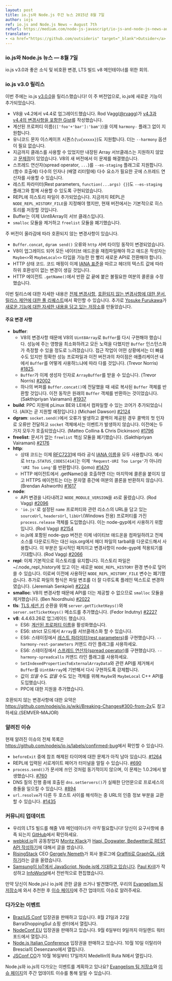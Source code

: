 ```yaml
---
layout: post
title: io.js와 Node.js 주간 뉴스 2015년 8월 7일
author: iojs
ref: io.js and Node.js News — August 7th
refurl: https://medium.com/node-js-javascript/io-js-and-node-js-news-august-7th-49d7c3f09810
translator:
- <a href="https://github.com/outsideris" target="_blank">Outsider</a>
---
```


<!--
### io.js and Node.js News — August 7th
io.js v3.0 and the new goodness, breaking changes, and our ongoing call for an LTS build V8 maintainer.
-->

### io.js와 Node.js 뉴스  — 8월 7일
io.js v3.0과 좋은 소식 및 비호환 변경, LTS 빌드 v8 메인테이너를 위한 회의.

<!--
### io.js v3.0 Release
-->
### io.js v3.0 릴리스

<!--
This week, io.js [v3.0.0](https://iojs.org/dist/v3.0.0/) is released! Since this is a major version bump, new features have been introduced to io.js. These are:
-->
이번 주에는 io.js [v3.0.0](https://iojs.org/dist/v3.0.0/)을 릴리스했습니다! 이 주 버전업으로, io.js에 새로운 기능이 추가되었습니다.

<!--
- V8 upgrade from v4.2 to v4.4. Rod Vagg ([@rvagg](http://twitter.com/rvagg)) has [a Gist containing the changelogs of v4.3 and v4.4](https://gist.github.com/rvagg/1f115074cb3c890985bf).
- Computed property names (`{['foo'+'bar']:'bam'}`) is now shipped without the need for any `harmony-` flag.
- Unicode escape sequence (`\u{xxxxx}`) is also shipped. There is no need for the `--harmony` option anymore.
- Previously classes are available but built-in Array subclasses are not supported or [problematic](https://code.google.com/p/v8/issues/detail?can=2&q=3930&colspec=ID%20Type%20Status%20Priority%20Owner%20Summary%20HW%20OS%20Area%20Stars&id=3930). The new version of V8 has solved this problem.
- The spread operator (`...`) is supported with the `--es-staging` flag. This allows you to use it in places where multiple arguments (for function calls) or multiple elements (for array literals) are expected.
- The Rest parameters (`function(...args) {}`) are implemented behind the `--es-staging` flag as well.
- REPL now gets a history file. Previously REPL needs to specify `NODE_REPL_HISTORY_FILE` but the current version will have the history saved by default.
- Buffer is now a subclass of Uint8Array.
- The `smalloc` module has been removed, and the `freelist` module has now been deprecated.
-->

- V8을 v4.2에서 v4.4로 업그레이드했습니다. Rod Vagg([@rvagg](http://twitter.com/rvagg))가 [v4.3과 v4.4의 변경사항을 포함한 Gist](https://gist.github.com/rvagg/1f115074cb3c890985bf)를 작성했습니다.
- 계산된 프로퍼티 이름(`{['foo'+'bar']:'bam'}`)을 이제 `harmony-` 플래그 없이 지원합니다.
- 유니코드 문자 이스케이프 시퀀스(`\u{xxxxx}`)도 지원합니다. 더는 `--harmony` 옵션이 필요 없습니다.
- 지금까지 클래스를 사용할 수 있었지만 내장된 Array 서브클래스는 지원하지 않았고 [문제점](https://code.google.com/p/v8/issues/detail?can=2&q=3930&colspec=ID%20Type%20Status%20Priority%20Owner%20Summary%20HW%20OS%20Area%20Stars&id=3930)이 있었습니다. V8의 새 버전에서 이 문제를 해결했습니다.
- 스프레드 연산자(spread operator, `...`)를 `--es-staging` 플래그로 지원합니다. (함수 호출에) 다수의 인자나 (배열 리터럴에) 다수 요소가 필요한 곳에 스프레드 연산자를 사용할 수 있습니다.
- 레스트 파라미터(Rest parameters, `function(...args) {}`)도 `--es-staging` 플래그와 함께 사용할 수 있도록 구현되었습니다.
- REPL에 히스토리 파일이 추가되었습니다. 지금까지 REPL은 `NODE_REPL_HISTORY_FILE`을 지정해야 했지만, 현재 버전에서는 기본적으로 히스토리를 저장할 것입니다.
- Buffer는 이제 Uint8Array의 서브 클래스입니다.
- `smalloc` 모듈을 제거하고 `freelist` 모듈을 폐기했습니다.

<!--
With a major version bump, there are also breaking changes. These include:
- Changes on `Buffer.concat`, `dgram send()` error and `http` server timing behaviors.
- The upgrade on V8, which gives the need for recompiling of all native add-ons and the new `Maybe<>` and `MaybeLocal<>` types for add-on authors to transition to these new APIs as soon as possible.
- HTTP status codes. The code mappings conform to the [IANA standard](http://www.iana.org/assignments/http-status-codes/http-status-codes.xhtml) now and will be a backwards incompatible change to consumers that depend on the text value of a header.
- The HTTP agent `.getName()`, which fixes the unnecessary extra colon at the end of the return values.
-->

주 버전이 올라감에 따라 호환되지 않는 변경사항이 있습니다.
- `Buffer.concat`, `dgram send()` 오류와 `http` 서버 타이밍 동작이 변경되었습니다.
- V8이 업그레이드 되어 모든 네이티브 애드온을 재컴파일해야 하고 애드온 작성자는 `Maybe<>`와 `MaybeLocal<>` 타입을 가능한 한 빨리 새로운 API로 전환해야 합니다.
- HTTP 상태 코드. 코드 매핑이 이제 [IANA 표준](http://www.iana.org/assignments/http-status-codes/http-status-codes.xhtml)을 따르고 헤더의 텍스트 값에 따라 하위 호환성이 없는 변경이 생길 것입니다.
- HTTP 에이전트 `.getName()`에서 반환 값 끝에 붙은 불필요한 여분의 콜론을 수정했습니다.

<!--
You can find out more information about this release in the [complete changelog](https://github.com/nodejs/io.js/blob/master/CHANGELOG.md), the [Breaking Changes document](https://github.com/nodejs/io.js/wiki/Breaking-Changes#300-from-2x) and the [pull request for the release proposal](https://github.com/nodejs/io.js/pull/2299). In addition, [Yosuke Furukawa](https://twitter.com/yosuke_furukawa) has made a [repo with details about the new features](https://github.com/yosuke-furukawa/iojs-new-features).
-->

이번 릴리스에 대한 자세한 내용은 [전체 변경사항](https://github.com/nodejs/io.js/blob/master/CHANGELOG.md), [호환되지 않는 변경사항에 대한 문서](https://github.com/nodejs/io.js/wiki/Breaking-Changes#300-from-2x), [릴리스 제안에 대한 풀 리퀘스트](https://github.com/nodejs/io.js/pull/2299)에서 확인할 수 있습니다. 추가로 [Yosuke Furukawa](https://twitter.com/yosuke_furukawa)가 [새로운 기능에 대한 자세한 내용을 담고 있는 저장소](https://github.com/yosuke-furukawa/iojs-new-features)를 만들었습니다.

<!--
#### Notable changes
-->

#### 주요 변경 사항

<!--
* **buffer**:
  * Due to changes in V8, it has been necessary to reimplement `Buffer` on top of V8's `Uint8Array`. Every effort has been made to minimize the performance impact, however `Buffer` instantiation is measurably slower. Access operations may be faster in some circumstances but the exact performance profile and difference over previous versions will depend on how `Buffer` is used within applications. (Trevor Norris) [#1825](https://github.com/nodejs/io.js/pull/1825).
  * `Buffer` can now take `ArrayBuffer`s as a constructor argument (Trevor Norris) [#2002](https://github.com/nodejs/io.js/pull/2002).
  * When a single buffer is passed to `Buffer.concat()`, a new, copied `Buffer` object will be returned; previous behavior was to return the original `Buffer` object (Sakthipriyan Vairamani) [#1937](https://github.com/nodejs/io.js/pull/1937).
* **build**: PPC support has been added to core to allow compiling on pLinux BE and LE (AIX support coming soon) (Michael Dawson) [#2124](https://github.com/nodejs/io.js/pull/2124).
* **dgram**: If an error occurs within `socket.send()` and a callback has been provided, the error is only passed as the first argument to the callback and not emitted on the `socket` object; previous behavior was to do both (Matteo Collina & Chris Dickinson) [#1796](https://github.com/nodejs/io.js/pull/1796)
* **freelist**: Deprecate the undocumented `freelist` core module (Sakthipriyan Vairamani) [#2176](https://github.com/nodejs/io.js/pull/2176).
* **http**:
  * Status codes now all use the official [IANA names](http://www.iana.org/assignments/http-status-codes) as per [RFC7231](https://tools.ietf.org/html/rfc7231), e.g. `http.STATUS_CODES[414]` now returns `'URI Too Long'` rather than `'Request-URI Too Large'` (jomo) [#1470](https://github.com/nodejs/io.js/pull/1470).
  * Calling .getName() on an HTTP agent no longer returns a trailing colon, HTTPS agents will no longer return an extra colon near the middle of the string (Brendan Ashworth) [#1617](https://github.com/nodejs/io.js/pull/1617).
* **node**:
  * `NODE_MODULE_VERSION` has been bumped to `45` to reflect the break in ABI (Rod Vagg) [#2096](https://github.com/nodejs/io.js/pull/2096).
  * Introduce a new `process.release` object that contains a `name` property set to `'io.js'` and `sourceUrl`, `headersUrl` and `libUrl` (Windows only) properties containing URLs for the relevant resources; this is intended to be used by node-gyp (Rod Vagg) [#2154](https://github.com/nodejs/io.js/pull/2154).
  * The version of node-gyp bundled with io.js now downloads and uses a tarball of header files from iojs.org rather than the full source for compiling native add-ons; it is hoped this is a temporary floating patch and the change will be upstreamed to node-gyp soon (Rod Vagg) [#2066](https://github.com/nodejs/io.js/pull/2066).
* **repl**: Persistent history is now enabled by default. The history file is located at ~/.node_repl_history, which can be overridden by the new environment variable `NODE_REPL_HISTORY`. This deprecates the previous `NODE_REPL_HISTORY_FILE` variable. Additionally, the format of the file has been changed to plain text to better handle file corruption. (Jeremiah Senkpiel) [#2224](https://github.com/nodejs/io.js/pull/2224).
* **smalloc**: The `smalloc` module has been removed as it is no longer possible to provide the API due to changes in V8 (Ben Noordhuis) [#2022](https://github.com/nodejs/io.js/pull/2022).
* **tls**: Add `server.getTicketKeys()` and `server.setTicketKeys()` methods for [TLS session key](https://www.ietf.org/rfc/rfc5077.txt) rotation (Fedor Indutny) [#2227](https://github.com/nodejs/io.js/pull/2227).
* **v8**: Upgraded to 4.4.63.26
  * ES6: Enabled [computed property names](https://developer.mozilla.org/en-US/docs/Web/JavaScript/Reference/Operators/Object_initializer#Computed_property_names)
  * ES6: `Array` can now be subclassed in strict mode
  * ES6: Implement [rest parameters](https://developer.mozilla.org/en/docs/Web/JavaScript/Reference/Functions/rest_parameters) in staging, use the `--harmony-rest-parameters` command line flag
  * ES6: Implement the [spread operator](https://developer.mozilla.org/en-US/docs/Web/JavaScript/Reference/Operators/Spread_operator) in staging, use the `--harmony-spreadcalls` command line flag
  * Removed `SetIndexedPropertiesToExternalArrayData` and related APIs, forcing a shift to `Buffer` to be reimplemented based on `Uint8Array`
  * Introduction of `Maybe` and `MaybeLocal` C++ API for objects which _may_ or _may not_ have a value.
  * Added support for PPC

See also https://github.com/nodejs/io.js/wiki/Breaking-Changes#300-from-2x for a summary of the breaking changes (SEMVER-MAJOR).
-->

* **buffer**:
  * V8의 변경사항 때문에 V8의 `Uint8Array`로 `Buffer`를 다시 구현해야 했습니다. 성능에 주는 영향을 최소화하려고 모든 노력을 다했지만 `Buffer` 인스턴스화가 측정할 수 있을 정도로 느려졌습니다. 접근 작업이 어떤 상황에서는 더 빠를 수도 있지만 정확한 성능 프로파일과 이전 버전과의 차이점은 애플리케이션 내에서 `Buffer`를 어떻게 사용하느냐에 따라 다를 것입니다. (Trevor Norris) [#1825](https://github.com/nodejs/io.js/pull/1825).
  * `Buffer`가 이제 생성자 인자로 `ArrayBuffer`를 받을 수 있습니다. (Trevor Norris) [#2002](https://github.com/nodejs/io.js/pull/2002)
  * 하나의 버퍼를 `Buffer.concat()`에 전달했을 때 새로 복사된 `Buffer` 객체를 반환할 것입니다. 이전 동작은 원래의 `Buffer` 객체를 반환하는 것이었습니다. (Sakthipriyan Vairamani) [#1937](https://github.com/nodejs/io.js/pull/1937)
* **build**: PPC 지원에 pLinux BE와 LE에서 컴파일할 수 있는 코어가 추가되었습니다. (AIX는 곧 지원할 예정입니다.) (Michael Dawson) [#2124](https://github.com/nodejs/io.js/pull/2124)
* **dgram**: `socket.send()`에서 오류가 발생하고 콜백이 제공된 경우 콜백의 첫 인자로 오류만 전달하고 `socket` 객체에서는 이벤트가 발생하지 않습니다. 이전에는 두 가지 모두가 호출되었습니다. (Matteo Collina & Chris Dickinson) [#1796](https://github.com/nodejs/io.js/pull/1796)
* **freelist**: 문서가 없는 `freelist` 핵심 모듈을 폐기했습니다. (Sakthipriyan Vairamani) [#2176](https://github.com/nodejs/io.js/pull/2176)
* **http**:
  * 상태 코드는 이제 [RFC7231](https://tools.ietf.org/html/rfc7231)에 따라 공식 [IANA 이름](http://www.iana.org/assignments/http-status-codes)을 모두 사용합니다. 예시로 `http.STATUS_CODES[414]`는 이제 `'Request-URI Too Large'`가 아니라 `'URI Too Long'`를 반환합니다. (jomo) [#1470](https://github.com/nodejs/io.js/pull/1470)
  * HTTP 에이전트에서 .getName()을 호출하면 더는 마지막에 콜론을 붙이지 않고 HTTPS 에이전트는 더는 문자열 중간에 여분의 콜론을 반환하지 않습니다. (Brendan Ashworth) [#1617](https://github.com/nodejs/io.js/pull/1617)
* **node**:
  * API 변경을 나타내려고 `NODE_MODULE_VERSION`을 `45`로 올렸습니다. (Rod Vagg) [#2096](https://github.com/nodejs/io.js/pull/2096)
  * `'io.js'`로 설정된 `name` 프로퍼티와 관련 리소스의 URL을 담고 있는 `sourceUrl`, `headersUrl`, `libUrl`(Windows 전용) 프로퍼티를 가진 `process.release` 객체를 도입했습니다. 이는 node-gyp에서 사용하기 위함입니다. (Rod Vagg) [#2154](https://github.com/nodejs/io.js/pull/2154)
  * io.js에 포함된 node-gyp 버전은 이제 네이티브 애드온을 컴파일하려고 전체 소스를 다운로드하는 대신 iojs.org에서 헤더 파일의 tarball을 다운로드해서 사용합니다. 이 부분은 일시적인 패치이고 변경사항이 node-gyp에 적용되기를 기대합니다. (Rod Vagg) [#2066](https://github.com/nodejs/io.js/pull/2066)
* **repl**: 이제 기본적으로 히스토리를 유지합니다. 히스토리 파일은 ~/.node_repl_history에 있고 이는 새로운 `NODE_REPL_HISTORY` 환경 변수로 덮어쓸 수 있습니다. 이로써 이전에 사용하던 `NODE_REPL_HISTORY_FILE` 변수는 폐기했습니다. 추가로 파일의 형식은 파일 변조를 더 잘 다루도록 플레인 텍스트로 변경하였습니다. (Jeremiah Senkpiel) [#2224](https://github.com/nodejs/io.js/pull/2224)
* **smalloc**: V8의 변경사항 때문에 API를 더는 제공할 수 없으므로 `smalloc` 모듈을 제거했습니다. (Ben Noordhuis) [#2022](https://github.com/nodejs/io.js/pull/2022)
* **tls**: [TLS 세션 키](https://www.ietf.org/rfc/rfc5077.txt) 순환을 위해 `server.getTicketKeys()`와 `server.setTicketKeys()` 메소드를 추가했습니다. (Fedor Indutny) [#2227](https://github.com/nodejs/io.js/pull/2227)
* **v8**: 4.4.63.26로 업그레이드 했습니다.
  * ES6: [계산된 프로퍼티 이름](https://developer.mozilla.org/en-US/docs/Web/JavaScript/Reference/Operators/Object_initializer#Computed_property_names)을 활성화했습니다.
  * ES6: strict 모드에서 `Array`를 서브클래스화 할 수 있습니다.
  * ES6: 스테이징에서 [레스트 파라미터(rest parameters)](https://developer.mozilla.org/en/docs/Web/JavaScript/Reference/Functions/rest_parameters)를 구현했습니다. `--harmony-rest-parameters` 커맨드 라인 플래그를 사용하세요.
  * ES6: 스테이징에서 [스프레드 연산자(spread operator)](https://developer.mozilla.org/en-US/docs/Web/JavaScript/Reference/Operators/Spread_operator)를 구현했습니다. `--harmony-spreadcalls` 커맨드 라인 플래그를 사용하세요.
  * `SetIndexedPropertiesToExternalArrayData`와 관련 API를 제거해서 `Buffer`를 `Uint8Array`에 기반해서 다시 구현하도록 강제합니다.
  * 값이 _있을_ 수도 _없을_ 수도 있는 객체를 위해 `Maybe`와 `MaybeLocal` C++ API를 도입했습니다.
  * PPC에 대한 지원을 추가했습니다.

호환되지 않는 변경사항에 대한 요약은 <https://github.com/nodejs/io.js/wiki/Breaking-Changes#300-from-2x>도 참고하세요.(SEMVER-MAJOR)

<!--
#### Known issues

See https://github.com/nodejs/io.js/labels/confirmed-bug for complete and current list of known issues.

* Some problems with unreferenced timers running during `beforeExit` are still to be resolved. See [#1264](https://github.com/nodejs/io.js/issues/1264).
* Surrogate pair in REPL can freeze terminal. [#690](https://github.com/nodejs/io.js/issues/690)
* `process.send()` is not synchronous as the docs suggest, a regression introduced in 1.0.2, see [#760](https://github.com/nodejs/io.js/issues/760).
* Calling `dns.setServers()` while a DNS query is in progress can cause the process to crash on a failed assertion. [#894](https://github.com/nodejs/io.js/issues/894)
* `url.resolve` may transfer the auth portion of the url when resolving between two full hosts, see [#1435](https://github.com/nodejs/io.js/issues/1435).
-->

### 알려진 이슈

현재 알려진 이슈의 전체 목록은
<https://github.com/nodejs/io.js/labels/confirmed-bug>에서 확인할 수 있습니다.

* `beforeExit` 중에 참조 해제된 타이머에 대한 문제가 아직 남아 있습니다. [#1264](https://github.com/nodejs/io.js/issues/1264)
* REPL에 입력된 서로게이트 페어가 터미널을 얼릴 수 있습니다. [#690](https://github.com/nodejs/io.js/issues/690)
* `process.send()`가 문서에 쓰인 것처럼 동기적이지 않으며, 이 문제는 1.0.2에서 발생했습니다. [#760](https://github.com/nodejs/io.js/issues/760)
* DNS 질의 진행 중에 호출된 `dns.setServers()`가 실패한 단언문으로 프로세스의 충돌을 일으킬 수 있습니다. [#894](https://github.com/nodejs/io.js/issues/894)
* `url.resolve`가 다른 두 호스트 사이를 해석하는 중 URL의 인증 정보 부분을 교환할 수 있습니다. [#1435](https://github.com/nodejs/io.js/issues/1435)

<!--
### Community Updates

* We *still* need a V8 maintainer for our LTS build! Head on over [to GitHub](https://github.com/nodejs/LTS/issues/28) to see if the requirements match your capabilities.
* [webkid.io](http://webkid.io) co-founder [Moritz Klack](http://twitter.com/moklick) has written about [creating a REST API with Hapi, Dogwater and Bedwetter](http://blog.webkid.io/how-to-create-a-rest-api-with-hapi/?utm_source=io.js+and+Node.js+News&utm_medium=article).
* [RisingStack](http://risingstack.com) CEO [Gergely Nemeth](http://twitter.com/nthgergo) has a post in the company blog about [using GraphQL with Graffiti](https://blog.risingstack.com/start-using-graphql-with-graffiti/?utm_source=io.js+and+Node.js+News&utm_medium=article).
* [Samsung banks on JavaScript, Node.js for IoT](http://www.infoworld.com/article/2953719/javascript/samsung-banks-on-javascript-node-js-for-iot.html?utm_source=io.js+and+Node.js+News&utm_medium=article), as reported by [Paul Krill](https://twitter.com/pjkrill), editor at large at [InfoWorld](http://www.infoworld.com/).

If you have spotted or written something about Node.js and io.js, do come over to our [Evangelism team repo](https://github.com/nodejs/evangelism) and suggest it on the [Issues page](https://github.com/nodejs/evangelism/issues), specifically the Weekly Updates issue.
-->

### 커뮤니티 업데이트

* 우리의 LTS 빌드를 해줄 V8 메인테이너가 *아직* 필요합니다! 당신이 요구사항에 충족 되는지 [GitHub](https://github.com/nodejs/LTS/issues/28)에서 확인하세요.
* [webkid.io](http://webkid.io)의 공동창업자 [Moritz Klack](http://twitter.com/moklick)가 [Hapi, Dogwater, Bedwetter로 REST API 작성하기](http://blog.webkid.io/how-to-create-a-rest-api-with-hapi/?utm_source=io.js+and+Node.js+News&utm_medium=article)에 대해서 글을 썼습니다.
* [RisingStack](http://risingstack.com) CEO [Gergely Nemeth](http://twitter.com/nthgergo)가 회사 블로그에 [Graffiti로 GraphQL 사용하기](https://blog.risingstack.com/start-using-graphql-with-graffiti/?utm_source=io.js+and+Node.js+News&utm_medium=article)라는 글을 올렸습니다.
* [Samsung이 IoT에서 JavaScript, Node.js에 기대하고 있습니다](http://www.infoworld.com/article/2953719/javascript/samsung-banks-on-javascript-node-js-for-iot.html?utm_source=io.js+and+Node.js+News&utm_medium=article). [Paul Krill](https://twitter.com/pjkrill)가 작성하고 [InfoWorld](http://www.infoworld.com/)에서 전반적으로 편집했습니다.

만약 당신이 Node.js나 io.js에 관한 글을 쓰거나 발견했다면, 우리의 [Evangelism 팀 저장소](https://github.com/nodejs/evangelism)에 와서 추천한 후 [이슈 페이지](https://github.com/nodejs/evangelism/issues)에 주간 업데이트 이슈로 알려주세요.

<!--
### Upcoming Events

* [BrazilJS Conf](http://braziljs.com.br/) tickets are on sale, August 21st - 22nd at Shopping Center BarraShoppingSul
* [NodeConf EU](http://nodeconf.eu/) tickets are on sale, September 6th - 9th at Waterford, Ireland
* [Node.js Italian Conference](http://nodejsconf.it/) tickets are on sale, October 10th at Desenzano - Brescia, Italy
* [JSConf CO](http://www.jsconf.co/), October 16th - 17th at Ruta N, Medellin

Have an event about Node.js and io.js coming up? You can put your events here through the [Evangelism team repo](https://github.com/nodejs/evangelism) and announce it in the [Issues page](https://github.com/nodejs/evangelism/issues), specifically the Weekly Updates issue.
-->

### 다가오는 이벤트

* [BrazilJS Conf](http://braziljs.com.br/) 입장권을 판매하고 있습니다. 8월 21일과 22일 BarraShoppingSul 쇼핑 센터에서 열립니다.
* [NodeConf EU](http://nodeconf.eu/) 입장권을 판매하고 있습니다. 9월 6일부터 9일까지 아일랜드 워터포드에서 열립니다.
* [Node.js Italian Conference](http://nodejsconf.it/) 입장권을 판매하고 있습니다. 10월 10일 이탈리아 Brescia의 Desenzano에서 열립니다.
* [JSConf CO](http://www.jsconf.co/)가 10월 16일부터 17일까지 Medellin의 Ruta N에서 열립니다.

Node.js와 io.js의 다가오는 이벤트를 계획하고 있나요? [Evangelism 팀 저장소](https://github.com/nodejs/evangelism)와 [이슈 페이지](https://github.com/nodejs/evangelism/issues)의 주간 업데이트 이슈를 통해 알릴 수 있습니다.
